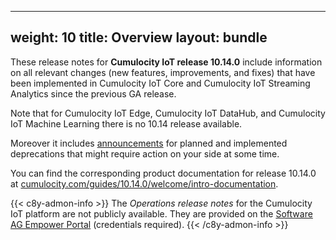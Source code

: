 
---
weight: 10
title: Overview
layout: bundle
---

These release notes for **Cumulocity IoT release 10.14.0** include information on all relevant changes (new features, improvements, and fixes) that have been implemented in Cumulocity IoT Core and Cumulocity IoT Streaming Analytics since the previous GA release.

Note that for Cumulocity IoT Edge, Cumulocity IoT DataHub, and Cumulocity IoT Machine Learning there is no 10.14 release available.

Moreover it includes [announcements](/release-10-14-0/announcements-10-14-0/) for planned and implemented deprecations that might require action on your side at some time.

You can find the corresponding product documentation for release 10.14.0 at [cumulocity.com/guides/10.14.0/welcome/intro-documentation](https://cumulocity.com/guides/10.14.0/welcome/intro-documentation/).

{{< c8y-admon-info >}}
 The *Operations release notes* for the Cumulocity IoT platform are not publicly available. They are provided on the [Software AG Empower Portal](https://documentation.softwareag.com/) (credentials required).
{{< /c8y-admon-info >}}
